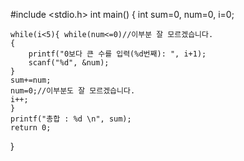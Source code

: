 #include <stdio.h>
int main()
{
    int sum=0, num=0, i=0;

    while(i<5){ while(num<=0)//이부분 잘 모르겠습니다.
    {
        printf("0보다 큰 수를 입력(%d번째): ", i+1);
        scanf("%d", &num);
    }
    sum+=num;
    num=0;//이부분도 잘 모르겠습니다.
    i++;
    }
    printf("총합 : %d \n", sum);
    return 0;
}
